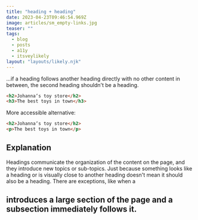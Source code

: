 ```yaml
---
title: "heading + heading"
date: 2023-04-23T09:46:54.969Z
image: articles/sm_empty-links.jpg
teaser: ""
tags:
  - blog
  - posts
  - a11y
  - itsveylikely
layout: "layouts/likely.njk"
---
```

…if a heading follows another heading directly with no other content in between, the second heading shouldn't be a heading.

```html
<h2>Johanna‘s toy store</h2>
<h3>The best toys in town</h3>
```

More accessible alternative:

```html
<h2>Johanna‘s toy store</h2>
<p>The best toys in town</p>
```

## Explanation

Headings communicate the organization of the content on the page, and they introduce new topics or sub-topics. Just because something looks like a heading or is visually close to another heading doesn't mean it should also be a heading. There are exceptions, like when a <h2> introduces a large section of the page and a subsection immediately follows it.